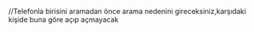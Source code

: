 //Telefonla birisini aramadan önce arama nedenini gireceksiniz,karşıdaki kişide buna göre açıp açmayacak
